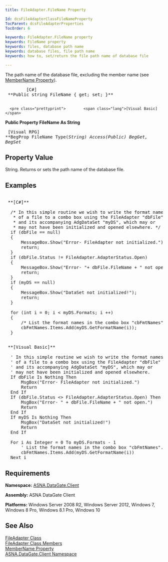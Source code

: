 ```yaml
---
title: FileAdapter.FileName Property

Id: dcsFileAdapterClassFileNameProperty
TocParent: dcsFileAdapterProperties
TocOrder: 6

keywords: FileAdapter.FileName property
keywords: FileName property
keywords: files, database path name
keywords: database files, file path name
keywords: how to, set/return the file path name of database file

---
```


The path name of the database file, excluding the member name (see [ MemberName Property](file-adapter-class-member-name-property.html)). 
<pre class="prettyprint">        <span class="lang">[C#]</span>
 **Public string FileName { get; set; }** 
      </pre>
      <pre class="prettyprint">        <span class="lang">[Visual Basic] </span>
 **Public Property FileName As String** 
      </pre>
      <pre class="prettyprint">
        <span class="lang">[Visual RPG]</span>
 **BegProp FileName Type(*String) Access(*Public)
   BegGet, BegSet** 
      </pre>

## Property Value

String. Returns or sets the path name of the database file. 
## Examples

<pre>        <span class="lang">
 **[C#]** 
        </span>
  /* In this simple routine we wish to write the format names 
   * of a file to a combo box using the FileAdapter "dbFile" 
   * and its accompanying AdgDataSet "myDS", which may or 
   * may not have been initialized and opened elsewhere. */
  if (dbFile == null)
  {
      MessageBox.Show("Error- FileAdapter not initialized.");
      return;
  }
  if (dbFile.Status != FileAdapter.AdapterStatus.Open)
  {
      MessageBox.Show("Error- "+ dbFile.FileName + " not open.");
      return;
  }
  if (myDS == null)
  {
      MessageBox.Show("DataSet not initialized!");
      return;
  }

  for (int i = 0; i &lt; myDS.Formats; i ++)
  {
      /* List the format names in the combo box "cbFmtNames". */
      cbFmtNames.Items.Add(myDS.GetFormatName(i));
  }
</pre>
<pre>        <span class="lang">
 **[Visual Basic]** 
        </span>
  ' In this simple routine we wish to write the format names 
  ' of a file to a combo box using the FileAdapter "dbFile" 
  ' and its accompanying AdgDataSet "myDS", which may or 
  ' may not have been initialized and opened elsewhere. 
  If dbFile Is Nothing Then
      MsgBox("Error- FileAdapter not initialized.")
      Return
  End If
  If (dbFile.Status &lt;&gt; FileAdapter.AdapterStatus.Open) Then
      MsgBox("Error- " + dbFile.FileName + " not open.")
      Return
  End If
  If myDS Is Nothing Then
      MsgBox("DataSet not initialized!")
      Return
  End If

  For i As Integer = 0 To myDS.Formats - 1
      ' List the format names in the combo box "cbFmtNames". 
      cbFmtNames.Items.Add(myDS.GetFormatName(i))
  Next i
</pre>

## Requirements

**Namespace:** [ASNA.DataGate.Client](datagate-client-namespace.html) 

**Assembly:** ASNA DataGate Client

**Platforms:** Windows Server 2008 R2, Windows Server 2012, Windows 7, Windows 8 Pro, Windows 8.1 Pro, Windows 10
## See Also


[FileAdapter Class](file-adapter-class.html)
      <br />
[FileAdapter Class Members](file-adapter-members.html)
      <br />
[MemberName Property](file-adapter-class-member-name-property.html)
      <br />
[ASNA.DataGate.Client Namespace](datagate-client-namespace.html)

